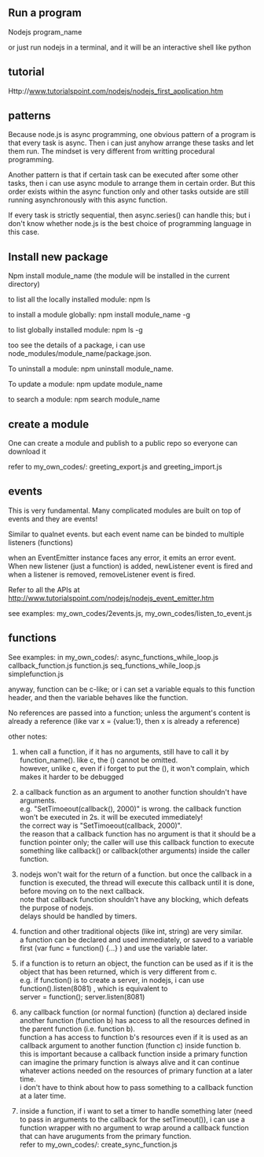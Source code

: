 Run a program
--------------------
Nodejs program_name

or just run nodejs in a terminal, and it will be an interactive shell like python

tutorial
---------------
Http://www.tutorialspoint.com/nodejs/nodejs_first_application.htm


patterns
-----------------------

Because node.js is async programming, one obvious pattern of a program is that every task is async.
Then i can just anyhow arrange these tasks and let them run. 
The mindset is very different from writting procedural programming.

Another pattern is that if certain task can be executed after some other tasks, 
then i can use async module to arrange them in certain order.
But this order exists within the async function only and other tasks outside are still running asynchronously with this async function.

If every task is strictly sequential, then async.series() can handle this;
but i don't know whether node.js is the best choice of programming language in this case.


Install new package
-----------------------

Npm install module_name (the module will be installed in the current directory)

to list all the locally installed module: npm ls

to install a module globally: npm install module_name -g

to list globally installed module: npm ls -g

too see the details of a package, i can use node_modules/module_name/package.json.

To uninstall a module: npm uninstall module_name.

To update a module: npm update module_name

to search a module: npm search module_name


create a module
--------------------

One can create a module and publish to a public repo so everyone can download it

refer to my_own_codes/: greeting_export.js and greeting_import.js

events 
--------------------

This is very fundamental. 
Many complicated modules are built on top of events and they are events!

Similar to qualnet events. but each event name can be binded to multiple listeners (functions)

when an EventEmitter instance faces any error, it emits an error event.
When new listener (just a function) is added, newListener event is fired and
when a listener is removed, removeListener event is fired.

Refer to all the APIs at http://www.tutorialspoint.com/nodejs/nodejs_event_emitter.htm

see examples: my_own_codes/2events.js, my_own_codes/listen_to_event.js


functions
----------------
See examples: in my_own_codes/: async_functions_while_loop.js  callback_function.js  function.js  seq_functions_while_loop.js  simplefunction.js

anyway, function can be c-like; 
or i can set a variable equals to this function header, and then the variable behaves like the function.

No references are passed into a function; 
unless the argument's content is already a reference (like var x = {value:1}, then x is already a reference)

other notes:

1. when call a function, if it has no arguments, still have to call it by function_name(). like c, the () cannot be omitted.  
	however, unlike c, even if i forget to put the (), it won't complain, which makes it harder to be debugged

2. a callback function as an argument to another function shouldn't have arguments.   
	e.g. "SetTimoeout(callback(), 2000)" is wrong. the callback function won't be executed in 2s. it will be executed immediately!  
	the correct way is "SetTimoeout(callback, 2000)".  
	the reason that a callback function has no argument is that it should be a function pointer only; 
	the caller will use this callback function to execute something like callback() or callback(other arguments) inside the caller function.

3. nodejs won't wait for the return of a function. but once the callback in a function is executed, the thread will execute this callback until it is done, 
	before moving on to the next callback.   
	note that callback function shouldn't have any blocking, which defeats the purpose of nodejs.   
	delays should be handled by timers.

4. function and other traditional objects (like int, string) are very similar.  
	a function can be declared and used immediately, or saved to a variable first (var func = function() {...} ) and use the variable later.

5. if a function is to return an object, the function can be used as if it is the object that has been returned, which is very different from c.  
	e.g. if function() is to create a server, in nodejs, i can use function().listen(8081) , which is equivalent to  
	server = function(); server.listen(8081)

6. any callback function (or normal function) (function a) declared inside another function (function b) has access to all the resources defined in the parent function (i.e. function b).  
	function a has access to function b's resources even if it is used as an callback argument to another function (function c) inside function b.  
	this is important because a callback function inside a primary function can imagine the primary function is always alive and it can continue whatever actions needed on the 
	resources of primary function at a later time.  
	i don't have to think about how to pass something to a callback function at a later time.

7. inside a function, if i want to set a timer to handle something later (need to pass in arguments to the callback for the setTimeout()), i can use a function wrapper with no argument to wrap around a callback function that can have aruguments from the primary function.  
	refer to my_own_codes/: create_sync_function.js 
